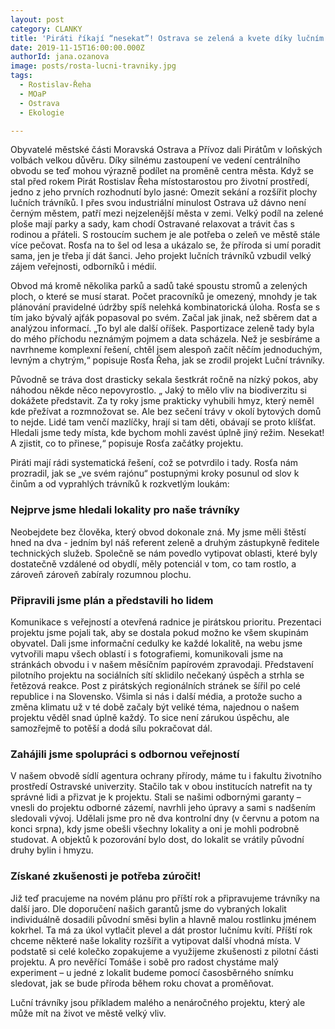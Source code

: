 ```yaml
---
layout: post
category: CLANKY
title: 'Piráti říkají “nesekat”! Ostrava se zelená a kvete díky lučním trávníkům'
date: 2019-11-15T16:00:00.000Z
authorId: jana.ozanova
image: posts/rosta-lucni-travniky.jpg
tags:
  - Rostislav-Řeha
  - MOaP
  - Ostrava
  - Ekologie

---
```



Obyvatelé městské části Moravská Ostrava a Přívoz dali Pirátům v loňských volbách velkou důvěru. Díky silnému zastoupení ve vedení centrálního obvodu se teď mohou výrazně podílet na proměně centra města. Když se stal před rokem Pirát Rostislav Řeha místostarostou pro životní prostředí, jedno z jeho prvních rozhodnutí bylo jasné: Omezit sekání a rozšířit plochy lučních trávníků. I přes svou industriální minulost Ostrava už dávno není černým městem, patří mezi nejzelenější města v zemi. Velký podíl na zelené ploše mají parky a sady, kam chodí Ostravané relaxovat a trávit čas s rodinou a přáteli. S rostoucím suchem je ale potřeba o zeleň ve městě stále více pečovat. Rosťa na to šel od lesa a ukázalo se, že příroda si umí poradit sama, jen je třeba jí dát šanci. Jeho projekt lučních trávníků vzbudil velký zájem veřejnosti, odborníků i médií.

Obvod má kromě několika parků a sadů také spoustu stromů a zelených ploch, o které se musí starat. Počet pracovníků je omezený, mnohdy je tak plánování pravidelné údržby spíš nelehká kombinatorická úloha. Rosťa se s tím jako bývalý ajťák popasoval po svém. Začal jak jinak, než sběrem dat a analýzou informací. &bdquo;To byl ale další oříšek. Pasportizace zeleně tady byla do mého příchodu neznámým pojmem a data scházela. Než je sesbíráme a navrhneme komplexní řešení, chtěl jsem alespoň začít něčím jednoduchým, levným a chytrým,&ldquo; popisuje Rosťa Řeha, jak se zrodil projekt Luční trávníky.

Původně se tráva dost drasticky sekala šestkrát ročně na nízký pokos, aby náhodou někde něco nepovyrostlo. &bdquo; Jaký to mělo vliv na biodiverzitu si dokážete představit. Za ty roky jsme prakticky vyhubili hmyz, který neměl kde přežívat a rozmnožovat se. Ale bez sečení trávy v okolí bytových domů to nejde. Lidé tam venčí mazlíčky, hrají si tam děti, obávají se proto klíšťat. Hledali jsme tedy místa, kde bychom mohli zavést úplně jiný režim. Nesekat! A zjistit, co to přinese,&ldquo; popisuje Rosťa začátky projektu.

Piráti mají rádi systematická řešení, což se potvrdilo i tady. Rosťa nám prozradil, jak se &bdquo;ve svém rajónu&ldquo; postupnými kroky posunul od slov k činům a od vyprahlých trávníků k rozkvetlým loukám:

### Nejprve jsme hledali lokality pro naše trávníky

Neobejdete bez člověka, který obvod dokonale zná. My jsme měli štěstí hned na dva - jedním byl náš referent zeleně a druhým zástupkyně ředitele technických služeb. Společně se nám povedlo vytipovat oblasti, které byly dostatečně vzdálené od obydlí, měly potenciál v tom, co tam rostlo, a zároveň zároveň zabíraly rozumnou plochu.

### Připravili jsme plán a představili ho lidem

Komunikace s veřejností a otevřená radnice je pirátskou prioritu. Prezentaci projektu jsme pojali tak, aby se dostala pokud možno ke všem skupinám obyvatel. Dali jsme informační cedulky ke každé lokalitě, na webu jsme vytvořili mapu všech oblastí i s fotografiemi, komunikovali jsme na stránkách obvodu i v našem měsíčním papírovém zpravodaji. Představení pilotního projektu na sociálních sítí sklidilo nečekaný úspěch a strhla se řetězová reakce. Post z pirátských regionálních stránek se šířil po celé republice i na Slovensko. Všimla si nás i další média, a protože sucho a změna klimatu už v té době začaly být veliké téma, najednou o našem projektu věděl snad úplně každý. To sice není zárukou úspěchu, ale samozřejmě to potěší a dodá sílu pokračovat dál.

### Zahájili jsme spolupráci s odbornou veřejností

V našem obvodě sídlí agentura ochrany přírody, máme tu i fakultu životního prostředí Ostravské univerzity. Stačilo tak v obou institucích natrefit na ty správné lidi a přizvat je k projektu. Stali se našimi odbornými garanty – vnesli do projektu odborné zázemí, navrhli jeho úpravy a sami s nadšením sledovali vývoj. Udělali jsme pro ně dva kontrolní dny (v červnu a potom na konci srpna), kdy jsme obešli všechny lokality a oni je mohli podrobně studovat. A objektů k pozorování bylo dost, do lokalit se vrátily původní druhy bylin i hmyzu.

### Získané zkušenosti je potřeba zúročit!

Již teď pracujeme na novém plánu pro příští rok a připravujeme trávníky na další jaro. Dle doporučení našich garantů jsme do vybraných lokalit individuálně dosadili původní směsi bylin a hlavně malou rostlinku jménem kokrhel. Ta má za úkol vytlačit plevel a dát prostor lučnímu kvítí. Příští rok chceme některé naše lokality rozšířit a vytipovat další vhodná místa. V podstatě si celé kolečko zopakujeme a využijeme zkušenosti z pilotní části projektu. A pro nevěřící Tomáše i sobě pro radost chystáme malý experiment – u jedné z lokalit budeme pomocí časosběrného snímku sledovat, jak se bude příroda během roku chovat a proměňovat.

Luční trávníky jsou příkladem malého a nenáročného projektu, který ale může mít na život ve městě velký vliv. 